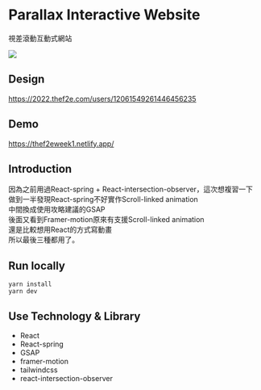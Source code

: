 # Parallax Interactive Website

視差滾動互動式網站

![](https://i.imgur.com/yfsDgH2.png)

## Design

https://2022.thef2e.com/users/12061549261446456235

## Demo

https://thef2eweek1.netlify.app/

## Introduction

因為之前用過React-spring + React-intersection-observer，這次想複習一下\
做到一半發現React-spring不好實作Scroll-linked animation\
中間換成使用攻略建議的GSAP\
後面又看到Framer-motion原來有支援Scroll-linked animation\
還是比較想用React的方式寫動畫\
所以最後三種都用了。

## Run locally

```yarn install```\
```yarn dev```

## Use Technology & Library

- React
- React-spring
- GSAP
- framer-motion
- tailwindcss
- react-intersection-observer
